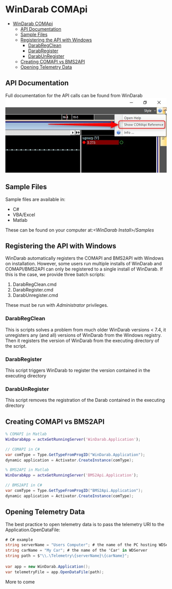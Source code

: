 # WinDarab COMApi

- [WinDarab COMApi](#windarab-comapi)
  - [API Documentation](#api-documentation)
  - [Sample Files](#sample-files)
  - [Registering the API with Windows](#registering-the-api-with-windows)
    - [DarabRegClean](#darabregclean)
    - [DarabRegister](#darabregister)
    - [DarabUnRegister](#darabunregister)
  - [Creating COMAPI vs BMS2API](#creating-comapi-vs-bms2api)
  - [Opening Telemetry Data](#opening-telemetry-data)

## API Documentation

Full documentation for the API calls can be found from WinDarab
![Full Help](images/COMAPI&#32;Show&#32;Help.jpg)

## Sample Files

Sample files are available in:

- C#
- VBA/Excel
- Matlab

These can be found on your computer at:_\<WinDarab Install>/Samples_

## Registering the API with Windows

WinDarab automatically registers the COMAPI and BMS2API with Windows on installation.
However, some users run multiple installs of WinDarab and COMAPI/BMS2API can only be registered to a single install of WinDarab. If this is the case, we provide three batch scripts:

1. DarabRegClean.cmd
2. DarabRegister.cmd
3. DarabUnregister.cmd

These must be run with *Administrator* privileges.

### DarabRegClean

This is scripts solves a problem from much older WinDarab versions < 7.4, it unregisters any (and all) versions of WinDarab from the Windows registry. Then it registers the version of WinDarab from the executing directory of the script.

### DarabRegister

This script triggers WinDarab to register the version contained in the executing directory

### DarabUnRegister

This script removes the registration of the Darab contained in the executing directory

## Creating COMAPI vs BMS2API

``` Matlab
% COMAPI in Matlab
WinDarabApp = actxGetRunningServer('WinDarab.Application');
```

``` C#
// COMAPI in C#
var comType = Type.GetTypeFromProgID("WinDarab.Application");
dynamic application = Activator.CreateInstance(comType);
```

``` Matlab
% BMS2API in Matlab
WinDarabApp = actxGetRunningServer('BMS2Api.Application');
```

``` C#
// BMS2API in C#
var comType = Type.GetTypeFromProgID("BMS2Api.Application");
dynamic application = Activator.CreateInstance(comType);
```

## Opening Telemetry Data

The best practice to open telemetry data is to pass the telemetry URI to the Application.OpenDataFile:

```C#
# C# example
string serverName = "Users Computer"; # the name of the PC hosting WDServer
string carName = "My Car"; # the name of the 'Car' in WDServer
string path = $"\\.\Telemetry\{serverName}\{carName}";

var app = new WinDarab.Application();
var telemetryFile = app.OpenDataFile(path);
```

More to come
